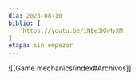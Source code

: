 ```yaml
---
dia: 2023-08-10
biblio: [
	https://youtu.be/iNEe3KhMvXM
]
etapa: sin-empezar
---
```










![[Game mechanics/index#Archivos]]